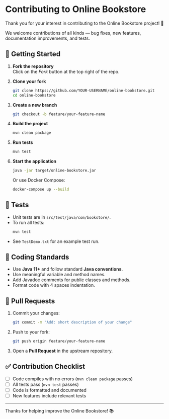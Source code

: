# Contributing to Online Bookstore

Thank you for your interest in contributing to the Online Bookstore project! 🎉

We welcome contributions of all kinds — bug fixes, new features, documentation improvements, and tests.

## 🚀 Getting Started

1. **Fork the repository**  
   Click on the *Fork* button at the top right of the repo.

2. **Clone your fork**
   ```bash
   git clone https://github.com/YOUR-USERNAME/online-bookstore.git
   cd online-bookstore
   ```

3. **Create a new branch**
   ```bash
   git checkout -b feature/your-feature-name
   ```

4. **Build the project**
   ```bash
   mvn clean package
   ```

5. **Run tests**
   ```bash
   mvn test
   ```

6. **Start the application**
   ```bash
   java -jar target/online-bookstore.jar
   ```

   Or use Docker Compose:
   ```bash
   docker-compose up --build
   ```

## 🧪 Tests

- Unit tests are in `src/test/java/com/bookstore/`.
- To run all tests:
  ```bash
  mvn test
  ```
- See `TestDemo.txt` for an example test run.

## 📖 Coding Standards

- Use **Java 11+** and follow standard **Java conventions**.
- Use meaningful variable and method names.
- Add Javadoc comments for public classes and methods.
- Format code with 4 spaces indentation.

## 📝 Pull Requests

1. Commit your changes:
   ```bash
   git commit -m "Add: short description of your change"
   ```

2. Push to your fork:
   ```bash
   git push origin feature/your-feature-name
   ```

3. Open a **Pull Request** in the upstream repository.

## ✅ Contribution Checklist

- [ ] Code compiles with no errors (`mvn clean package` passes)
- [ ] All tests pass (`mvn test` passes)
- [ ] Code is formatted and documented
- [ ] New features include relevant tests

---

Thanks for helping improve the Online Bookstore! 📚
